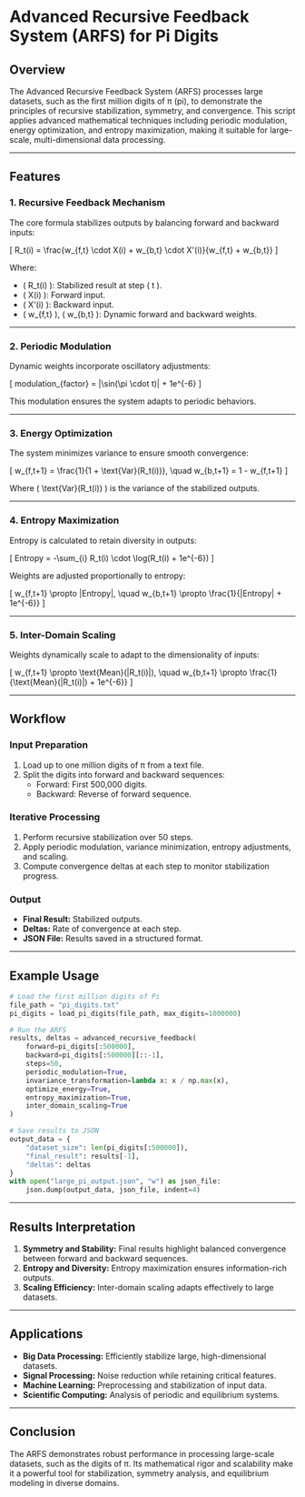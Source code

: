 # Advanced Recursive Feedback System (ARFS) for Pi Digits

## Overview
The Advanced Recursive Feedback System (ARFS) processes large datasets, such as the first million digits of π (pi), to demonstrate the principles of recursive stabilization, symmetry, and convergence. This script applies advanced mathematical techniques including periodic modulation, energy optimization, and entropy maximization, making it suitable for large-scale, multi-dimensional data processing.

---

## Features

### 1. Recursive Feedback Mechanism
The core formula stabilizes outputs by balancing forward and backward inputs:

\[
R_t(i) = \frac{w_{f,t} \cdot X(i) + w_{b,t} \cdot X'(i)}{w_{f,t} + w_{b,t}}
\]

Where:
- \( R_t(i) \): Stabilized result at step \( t \).
- \( X(i) \): Forward input.
- \( X'(i) \): Backward input.
- \( w_{f,t} \), \( w_{b,t} \): Dynamic forward and backward weights.

---

### 2. Periodic Modulation
Dynamic weights incorporate oscillatory adjustments:

\[
modulation_{factor} = |\sin(\pi \cdot t)| + 1e^{-6}
\]

This modulation ensures the system adapts to periodic behaviors.

---

### 3. Energy Optimization
The system minimizes variance to ensure smooth convergence:

\[
w_{f,t+1} = \frac{1}{1 + \text{Var}(R_t(i))}, \quad w_{b,t+1} = 1 - w_{f,t+1}
\]

Where \( \text{Var}(R_t(i)) \) is the variance of the stabilized outputs.

---

### 4. Entropy Maximization
Entropy is calculated to retain diversity in outputs:

\[
Entropy = -\sum_{i} R_t(i) \cdot \log(R_t(i) + 1e^{-6})
\]

Weights are adjusted proportionally to entropy:

\[
w_{f,t+1} \propto |Entropy|, \quad w_{b,t+1} \propto \frac{1}{|Entropy| + 1e^{-6}}
\]

---

### 5. Inter-Domain Scaling
Weights dynamically scale to adapt to the dimensionality of inputs:

\[
w_{f,t+1} \propto \text{Mean}(\|R_t(i)\|), \quad w_{b,t+1} \propto \frac{1}{\text{Mean}(\|R_t(i)\|) + 1e^{-6}}
\]

---

## Workflow

### Input Preparation
1. Load up to one million digits of π from a text file.
2. Split the digits into forward and backward sequences:
   - Forward: First 500,000 digits.
   - Backward: Reverse of forward sequence.

### Iterative Processing
1. Perform recursive stabilization over 50 steps.
2. Apply periodic modulation, variance minimization, entropy adjustments, and scaling.
3. Compute convergence deltas at each step to monitor stabilization progress.

### Output
- **Final Result:** Stabilized outputs.
- **Deltas:** Rate of convergence at each step.
- **JSON File:** Results saved in a structured format.

---

## Example Usage
```python
# Load the first million digits of Pi
file_path = "pi_digits.txt"
pi_digits = load_pi_digits(file_path, max_digits=1000000)

# Run the ARFS
results, deltas = advanced_recursive_feedback(
    forward=pi_digits[:500000],
    backward=pi_digits[:500000][::-1],
    steps=50,
    periodic_modulation=True,
    invariance_transformation=lambda x: x / np.max(x),
    optimize_energy=True,
    entropy_maximization=True,
    inter_domain_scaling=True
)

# Save results to JSON
output_data = {
    "dataset_size": len(pi_digits[:500000]),
    "final_result": results[-1],
    "deltas": deltas
}
with open("large_pi_output.json", "w") as json_file:
    json.dump(output_data, json_file, indent=4)
```

---

## Results Interpretation
1. **Symmetry and Stability:** Final results highlight balanced convergence between forward and backward sequences.
2. **Entropy and Diversity:** Entropy maximization ensures information-rich outputs.
3. **Scaling Efficiency:** Inter-domain scaling adapts effectively to large datasets.

---

## Applications
- **Big Data Processing:** Efficiently stabilize large, high-dimensional datasets.
- **Signal Processing:** Noise reduction while retaining critical features.
- **Machine Learning:** Preprocessing and stabilization of input data.
- **Scientific Computing:** Analysis of periodic and equilibrium systems.

---

## Conclusion
The ARFS demonstrates robust performance in processing large-scale datasets, such as the digits of π. Its mathematical rigor and scalability make it a powerful tool for stabilization, symmetry analysis, and equilibrium modeling in diverse domains.

